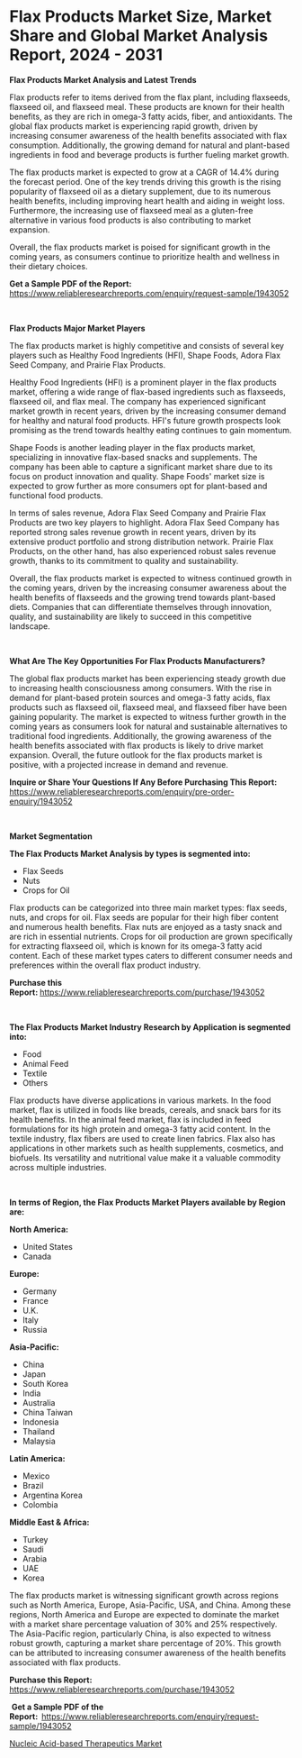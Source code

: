 <p><h1>Flax Products Market Size, Market Share and Global Market Analysis Report, 2024 - 2031</h1></p><p><strong>Flax Products Market Analysis and Latest Trends</strong></p>
<p><p>Flax products refer to items derived from the flax plant, including flaxseeds, flaxseed oil, and flaxseed meal. These products are known for their health benefits, as they are rich in omega-3 fatty acids, fiber, and antioxidants. The global flax products market is experiencing rapid growth, driven by increasing consumer awareness of the health benefits associated with flax consumption. Additionally, the growing demand for natural and plant-based ingredients in food and beverage products is further fueling market growth.</p><p>The flax products market is expected to grow at a CAGR of 14.4% during the forecast period. One of the key trends driving this growth is the rising popularity of flaxseed oil as a dietary supplement, due to its numerous health benefits, including improving heart health and aiding in weight loss. Furthermore, the increasing use of flaxseed meal as a gluten-free alternative in various food products is also contributing to market expansion.</p><p>Overall, the flax products market is poised for significant growth in the coming years, as consumers continue to prioritize health and wellness in their dietary choices.</p></p>
<p><strong>Get a Sample PDF of the Report:&nbsp;</strong> <a href="https://www.reliableresearchreports.com/enquiry/request-sample/1943052">https://www.reliableresearchreports.com/enquiry/request-sample/1943052</a></p>
<p>&nbsp;</p>
<p><strong>Flax Products Major Market Players</strong></p>
<p><p>The flax products market is highly competitive and consists of several key players such as Healthy Food Ingredients (HFI), Shape Foods, Adora Flax Seed Company, and Prairie Flax Products. </p><p>Healthy Food Ingredients (HFI) is a prominent player in the flax products market, offering a wide range of flax-based ingredients such as flaxseeds, flaxseed oil, and flax meal. The company has experienced significant market growth in recent years, driven by the increasing consumer demand for healthy and natural food products. HFI's future growth prospects look promising as the trend towards healthy eating continues to gain momentum.</p><p>Shape Foods is another leading player in the flax products market, specializing in innovative flax-based snacks and supplements. The company has been able to capture a significant market share due to its focus on product innovation and quality. Shape Foods' market size is expected to grow further as more consumers opt for plant-based and functional food products.</p><p>In terms of sales revenue, Adora Flax Seed Company and Prairie Flax Products are two key players to highlight. Adora Flax Seed Company has reported strong sales revenue growth in recent years, driven by its extensive product portfolio and strong distribution network. Prairie Flax Products, on the other hand, has also experienced robust sales revenue growth, thanks to its commitment to quality and sustainability.</p><p>Overall, the flax products market is expected to witness continued growth in the coming years, driven by the increasing consumer awareness about the health benefits of flaxseeds and the growing trend towards plant-based diets. Companies that can differentiate themselves through innovation, quality, and sustainability are likely to succeed in this competitive landscape.</p></p>
<p>&nbsp;</p>
<p><strong>What Are The Key Opportunities For Flax Products Manufacturers?</strong></p>
<p><p>The global flax products market has been experiencing steady growth due to increasing health consciousness among consumers. With the rise in demand for plant-based protein sources and omega-3 fatty acids, flax products such as flaxseed oil, flaxseed meal, and flaxseed fiber have been gaining popularity. The market is expected to witness further growth in the coming years as consumers look for natural and sustainable alternatives to traditional food ingredients. Additionally, the growing awareness of the health benefits associated with flax products is likely to drive market expansion. Overall, the future outlook for the flax products market is positive, with a projected increase in demand and revenue.</p></p>
<p><strong>Inquire or Share Your Questions If Any Before Purchasing This Report:</strong> <a href="https://www.reliableresearchreports.com/enquiry/pre-order-enquiry/1943052">https://www.reliableresearchreports.com/enquiry/pre-order-enquiry/1943052</a></p>
<p>&nbsp;</p>
<p><strong>Market Segmentation</strong></p>
<p><strong>The Flax Products Market Analysis by types is segmented into:</strong></p>
<p><ul><li>Flax Seeds</li><li>Nuts</li><li>Crops for Oil</li></ul></p>
<p><p>Flax products can be categorized into three main market types: flax seeds, nuts, and crops for oil. Flax seeds are popular for their high fiber content and numerous health benefits. Flax nuts are enjoyed as a tasty snack and are rich in essential nutrients. Crops for oil production are grown specifically for extracting flaxseed oil, which is known for its omega-3 fatty acid content. Each of these market types caters to different consumer needs and preferences within the overall flax product industry.</p></p>
<p><strong>Purchase this Report:&nbsp;</strong><a href="https://www.reliableresearchreports.com/purchase/1943052">https://www.reliableresearchreports.com/purchase/1943052</a></p>
<p>&nbsp;</p>
<p><strong>The Flax Products Market Industry Research by Application is segmented into:</strong></p>
<p><ul><li>Food</li><li>Animal Feed</li><li>Textile</li><li>Others</li></ul></p>
<p><p>Flax products have diverse applications in various markets. In the food market, flax is utilized in foods like breads, cereals, and snack bars for its health benefits. In the animal feed market, flax is included in feed formulations for its high protein and omega-3 fatty acid content. In the textile industry, flax fibers are used to create linen fabrics. Flax also has applications in other markets such as health supplements, cosmetics, and biofuels. Its versatility and nutritional value make it a valuable commodity across multiple industries.</p></p>
<p>&nbsp;</p>
<p><strong>In terms of Region, the Flax Products Market Players available by Region are:</strong></p>
<p>
    <p> <strong> North America: </strong>
        <ul>
            <li>United States</li>
            <li>Canada</li>
        </ul>
        </p> 
    <p> <strong> Europe: </strong>
        <ul>
            <li>Germany</li>
            <li>France</li>
            <li>U.K.</li>
            <li>Italy</li>
            <li>Russia</li>
        </ul>
        </p> 
    <p> <strong> Asia-Pacific: </strong>
        <ul>
            <li>China</li>
            <li>Japan</li>
            <li>South Korea</li>
            <li>India</li>
            <li>Australia</li>
            <li>China Taiwan</li>
            <li>Indonesia</li>
            <li>Thailand</li>
            <li>Malaysia</li>
        </ul>
        </p> 
    <p> <strong> Latin America: </strong>
        <ul>
            <li>Mexico</li>
            <li>Brazil</li>
            <li>Argentina Korea</li>
            <li>Colombia</li>
        </ul>
        </p> 
    <p> <strong> Middle East & Africa: </strong>
        <ul>
            <li>Turkey</li>
            <li>Saudi</li>
            <li>Arabia</li>
            <li>UAE</li>
            <li>Korea</li>
        </ul>
    </p>
    </p>
<p><p>The flax products market is witnessing significant growth across regions such as North America, Europe, Asia-Pacific, USA, and China. Among these regions, North America and Europe are expected to dominate the market with a market share percentage valuation of 30% and 25% respectively. The Asia-Pacific region, particularly China, is also expected to witness robust growth, capturing a market share percentage of 20%. This growth can be attributed to increasing consumer awareness of the health benefits associated with flax products.</p></p>
<p><strong>Purchase this Report: </strong><a href="https://www.reliableresearchreports.com/purchase/1943052">https://www.reliableresearchreports.com/purchase/1943052</a></p>
<p>&nbsp;<strong>Get a Sample PDF of the Report:&nbsp;&nbsp;</strong><a href="https://www.reliableresearchreports.com/enquiry/request-sample/1943052">https://www.reliableresearchreports.com/enquiry/request-sample/1943052</a></p>
<p><strong></strong></p>
<p><p><a href="https://meowing-lemming-dd3.notion.site/Nucleic-Acid-based-Therapeutics-Market-Size-2024-2031-Global-Industrial-Analysis-Key-Geographical-bf81ecf505c640059d42014530e470cf">Nucleic Acid-based Therapeutics Market</a></p></p>